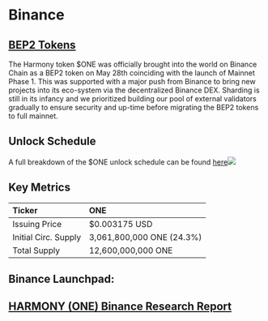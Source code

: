 # Binance

## [BEP2 Tokens](https://github.com/binance-chain/BEPs/blob/master/BEP2.md#bep-2-tokens-on-binance-chain) <a id="bep2-tokens"></a>

The Harmony token $ONE was officially brought into the world on Binance Chain as a BEP2 token on May 28th coinciding with the launch of Mainnet Phase 1. This was supported with a major push from Binance to bring new projects into its eco-system via the decentralized Binance DEX. Sharding is still in its infancy and we prioritized building our pool of external validators gradually to ensure security and up-time before migrating the BEP2 tokens to full mainnet.

## Unlock Schedule <a id="unlock-schedule"></a>

A full breakdown of the $ONE unlock schedule can be found [here](https://docs.google.com/spreadsheets/d/143qpsVaezh9sY_pDhNK-cffwgEdRojWa38-rqBwKI7c/edit#gid=1137842585)​![](https://blobscdn.gitbook.com/v0/b/gitbook-28427.appspot.com/o/assets%2F-LmAX_HMpSpsui65xcBN%2F-Lo6qXqxoadsA__5HRjY%2F-Lo6qaZEmpPuCwqXazJJ%2FScreenshot%202019-09-06%20at%2020.33.15.png?alt=media&token=0fda57f1-d7d0-4d73-a844-1c0f901ff01a)

## Key Metrics <a id="key-metrics"></a>

| Ticker | ONE |
| :--- | :--- |
| Issuing Price | $0.003175 USD |
| Initial Circ. Supply | 3,061,800,000 ONE \(24.3%\) |
| Total Supply | 12,600,000,000 ONE |

## Binance Launchpad: <a id="whats-the-purpose-of-harmonys-native-token"></a>

## [HARMONY \(ONE\) Binance Research Report](https://medium.com/harmony-one/harmony-one-e35a9dcf6ebd) [ ](https://wiki.harmony.one/interns-guide-to-blockchain/part-2) <a id="whats-the-purpose-of-harmonys-native-token"></a>

